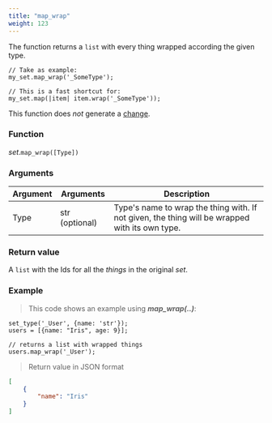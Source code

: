 ```yaml
---
title: "map_wrap"
weight: 123
---
```


The function returns a `list` with every thing wrapped according the given type.

```thingsdb,syntax_only
// Take as example:
my_set.map_wrap('_SomeType');

// This is a fast shortcut for:
my_set.map(|item| item.wrap('_SomeType'));
```

This function does *not* generate a [change](../../../overview/changes).

### Function

*set*.`map_wrap([Type])`

### Arguments

Argument | Arguments     | Description
-------- | ------------- | -----------
Type     | str (optional)| Type's name to wrap the thing with. If not given, the thing will be wrapped with its own type.

### Return value

A `list` with the Ids for all the *things* in the original *set*.

### Example

> This code shows an example using ***map_wrap(..)***:

```thingsdb,json_response
set_type('_User', {name: 'str'});
users = [{name: "Iris", age: 9}];

// returns a list with wrapped things
users.map_wrap('_User');
```

> Return value in JSON format

```json
[
    {
        "name": "Iris"
    }
]
```

